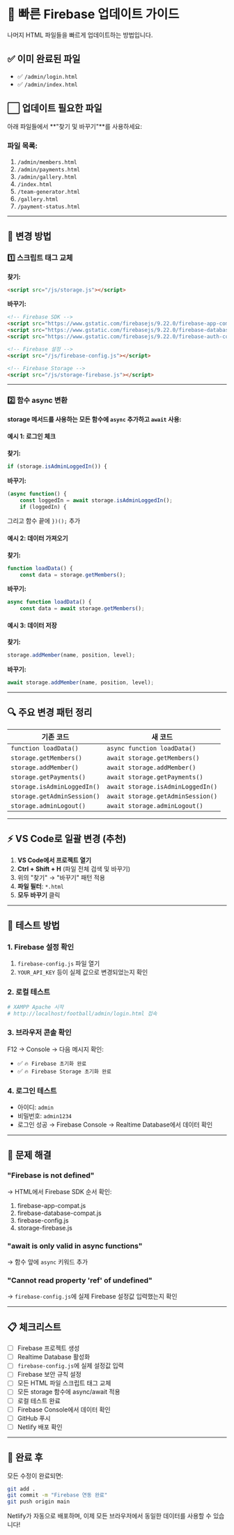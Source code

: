 # 🚀 빠른 Firebase 업데이트 가이드

나머지 HTML 파일들을 빠르게 업데이트하는 방법입니다.

## ✅ 이미 완료된 파일
- ✅ `/admin/login.html`
- ✅ `/admin/index.html`

## ⬜ 업데이트 필요한 파일

아래 파일들에서 **"찾기 및 바꾸기"**를 사용하세요:

### 파일 목록:
1. `/admin/members.html`
2. `/admin/payments.html`
3. `/admin/gallery.html`
4. `/index.html`
5. `/team-generator.html`
6. `/gallery.html`
7. `/payment-status.html`

---

## 📝 변경 방법

### 1️⃣ 스크립트 태그 교체

**찾기:**
```html
<script src="/js/storage.js"></script>
```

**바꾸기:**
```html
<!-- Firebase SDK -->
<script src="https://www.gstatic.com/firebasejs/9.22.0/firebase-app-compat.js"></script>
<script src="https://www.gstatic.com/firebasejs/9.22.0/firebase-database-compat.js"></script>
<script src="https://www.gstatic.com/firebasejs/9.22.0/firebase-auth-compat.js"></script>

<!-- Firebase 설정 -->
<script src="/js/firebase-config.js"></script>

<!-- Firebase Storage -->
<script src="/js/storage-firebase.js"></script>
```

---

### 2️⃣ 함수 async 변환

**storage 메서드를 사용하는 모든 함수에 `async` 추가하고 `await` 사용:**

#### 예시 1: 로그인 체크
**찾기:**
```javascript
if (storage.isAdminLoggedIn()) {
```

**바꾸기:**
```javascript
(async function() {
    const loggedIn = await storage.isAdminLoggedIn();
    if (loggedIn) {
```

그리고 함수 끝에 `})();` 추가

#### 예시 2: 데이터 가져오기
**찾기:**
```javascript
function loadData() {
    const data = storage.getMembers();
```

**바꾸기:**
```javascript
async function loadData() {
    const data = await storage.getMembers();
```

#### 예시 3: 데이터 저장
**찾기:**
```javascript
storage.addMember(name, position, level);
```

**바꾸기:**
```javascript
await storage.addMember(name, position, level);
```

---

## 🔍 주요 변경 패턴 정리

| 기존 코드 | 새 코드 |
|----------|--------|
| `function loadData()` | `async function loadData()` |
| `storage.getMembers()` | `await storage.getMembers()` |
| `storage.addMember()` | `await storage.addMember()` |
| `storage.getPayments()` | `await storage.getPayments()` |
| `storage.isAdminLoggedIn()` | `await storage.isAdminLoggedIn()` |
| `storage.getAdminSession()` | `await storage.getAdminSession()` |
| `storage.adminLogout()` | `await storage.adminLogout()` |

---

## ⚡ VS Code로 일괄 변경 (추천)

1. **VS Code에서 프로젝트 열기**
2. **Ctrl + Shift + H** (파일 전체 검색 및 바꾸기)
3. 위의 "찾기" → "바꾸기" 패턴 적용
4. **파일 필터**: `*.html`
5. **모두 바꾸기** 클릭

---

## 🧪 테스트 방법

### 1. Firebase 설정 확인
1. `firebase-config.js` 파일 열기
2. `YOUR_API_KEY` 등이 실제 값으로 변경되었는지 확인

### 2. 로컬 테스트
```bash
# XAMPP Apache 시작
# http://localhost/football/admin/login.html 접속
```

### 3. 브라우저 콘솔 확인
F12 → Console → 다음 메시지 확인:
- ✅ `🔥 Firebase 초기화 완료`
- ✅ `🔥 Firebase Storage 초기화 완료`

### 4. 로그인 테스트
- 아이디: `admin`
- 비밀번호: `admin1234`
- 로그인 성공 → Firebase Console → Realtime Database에서 데이터 확인

---

## 🐛 문제 해결

### "Firebase is not defined"
→ HTML에서 Firebase SDK 순서 확인:
1. firebase-app-compat.js
2. firebase-database-compat.js
3. firebase-config.js
4. storage-firebase.js

### "await is only valid in async functions"
→ 함수 앞에 `async` 키워드 추가

### "Cannot read property 'ref' of undefined"
→ `firebase-config.js`에 실제 Firebase 설정값 입력했는지 확인

---

## 📋 체크리스트

- [ ] Firebase 프로젝트 생성
- [ ] Realtime Database 활성화
- [ ] `firebase-config.js`에 실제 설정값 입력
- [ ] Firebase 보안 규칙 설정
- [ ] 모든 HTML 파일 스크립트 태그 교체
- [ ] 모든 storage 함수에 async/await 적용
- [ ] 로컬 테스트 완료
- [ ] Firebase Console에서 데이터 확인
- [ ] GitHub 푸시
- [ ] Netlify 배포 확인

---

## 🎉 완료 후

모든 수정이 완료되면:

```bash
git add .
git commit -m "Firebase 연동 완료"
git push origin main
```

Netlify가 자동으로 배포하며, 이제 모든 브라우저에서 동일한 데이터를 사용할 수 있습니다!
